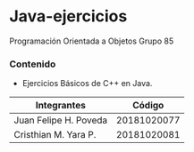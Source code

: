 # Java-ejercicios

Programación Orientada a Objetos Grupo 85

### Contenido

- Ejercicios Básicos de C++ en Java.


 
Integrantes  | Código
------------- | -------------
Juan Felipe H. Poveda | 20181020077
Cristhian M. Yara P. | 20181020081